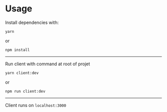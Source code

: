 # Usage
Install dependencies with:
```shell
yarn
```
or
```shell
npm install
```
---
Run client with command at root of projet 
```shell
yarn client:dev
```
or 
```
npm run client:dev
```
---
Client runs on `localhost:3000`
